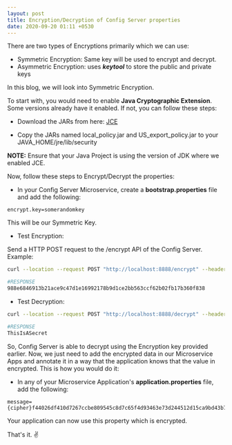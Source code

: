 ```yaml
---
layout: post
title: Encryption/Decryption of Config Server properties
date: 2020-09-20 01:11 +0530
---
```


There are two types of Encryptions primarily which we can use:

- Symmetric Encryption: Same key will be used to encrypt and decrypt.  
- Asymmetric Encryption: uses ___keytool___ to store the public and private keys

In this blog, we will look into Symmetric Encryption.

To start with, you would need to enable __Java Cryptographic Extension__. Some versions already have it enabled. If not, you can follow these steps:

- Download the JARs from here:
[JCE](https://www.oracle.com/technetwork/java/javase/downloads/jce8-download-2133166.html)

- Copy the JARs named local_policy.jar and US_export_policy.jar to your JAVA_HOME/jre/lib/security

__NOTE:__ Ensure that your Java Project is using the version of JDK where we enabled JCE.

Now, follow these steps to Encrypt/Decrypt the properties:

- In your Config Server Microservice, create a __bootstrap.properties__ file and add the following:

```properties
encrypt.key=somerandomkey
```

This will be our Symmetric Key.

- Test Encryption:

Send a HTTP POST request to the /encrypt API of the Config Server. Example:

```bash
curl --location --request POST "http://localhost:8888/encrypt" --header "Content-Type: text/plain" --data-raw "ThisIsASecret"

#RESPONSE
988e6846913b21ace9c47d1e16992178b9d1ce2bb563ccf62b02fb17b360f838

```

- Test Decryption:

```bash
curl --location --request POST "http://localhost:8888/decrypt" --header 'Content-Type: text/plain' --data-raw "f44026df410d7267ccbe809545c8d7c65f4d93463e73d244512d15ca9bd43b7f"

#RESPONSE
ThisIsASecret
```

So, Config Server is able to decrypt using the Encryption key provided earlier. Now, we just need to add the encrypted data in our Microservice Apps and annotate it in a way that the application knows that the value in encrypted. This is how you would do it:

- In any of your Microservice Application's __application.properties__ file, add the following:

```properties
message={cipher}f44026df410d7267ccbe809545c8d7c65f4d93463e73d244512d15ca9bd43b7f
```

Your application can now use this property which is encrypted. 

That's it. :v:
